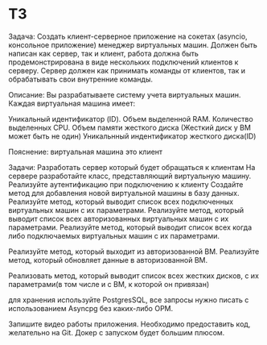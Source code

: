 # ТЗ
Задача: Создать клиент-серверное приложение на сокетах (asyncio, консольное приложение) менеджер виртуальных машин. Должен быть написан как сервер, так и клиент, работа должна быть продемонстрирована в виде нескольких подключений клиентов к серверу. Сервер должен как принимать команды от клиентов, так и обрабатывать свои внутренние команды.

Описание:
Вы разрабатываете систему учета виртуальных машин. Каждая виртуальная машина имеет:

Уникальный идентификатор (ID).
Объем выделенной RAM.
Количество выделенных CPU.
Объем памяти жесткого диска (Жесткий диск у ВМ может быть не один)
Уникальнный индентификатор жесткого диска(ID)

Пояснение: виртуальная машина это клиент

Задачи:
Разработать сервер который будет обращаться к клиентам 
На сервере разработайте класс, представляющий виртуальную машину.
Реализуйте аутентификацию при подключению к клиенту
Создайте метод для добавления новой виртуальной машины в базу данных.
Реализуйте метод, который выводит список всех подключенных виртуальных машин с их параметрами.
Реализуйте метод, который выводит список всех авторизованных виртуальных машин с их параметрами.
Реализуйте метод, который выводит список всех когда либо подключаемых виртуальных машин с их параметрами.

Реализуйте метод, который выходит из авторизованной ВМ.
Реализуйте метод, который обновляет данные в авторизованной ВМ.

Реализовать метод, который выводит список всех жестких дисков, с их параметрами(в том числе и с ВМ, к которой он привязан)

для хранения используйте PostgresSQL, все запросы нужно писать с использованием Asyncpg без каких-либо ОРМ.

Запишите видео работы приложения. Необходимо предоставить код, желательно на Git. Докер с запуском будет большим плюсом.

